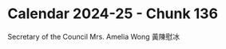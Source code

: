 # Calendar 2024-25 - Chunk 136

<!-- Chunk tokens: 8, Enriched tokens: 12 -->

Secretary of the Council
Mrs. Amelia Wong 黃陳慰冰